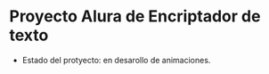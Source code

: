 <h1>Proyecto Alura de Encriptador de texto</h1>

- Estado del protyecto: en desarollo de animaciones.
  
